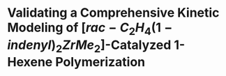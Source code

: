 # Validating a Comprehensive Kinetic Modeling of $[rac-C_2H_4(1-indenyl)_2ZrMe_2]$-Catalyzed 1-Hexene Polymerization
